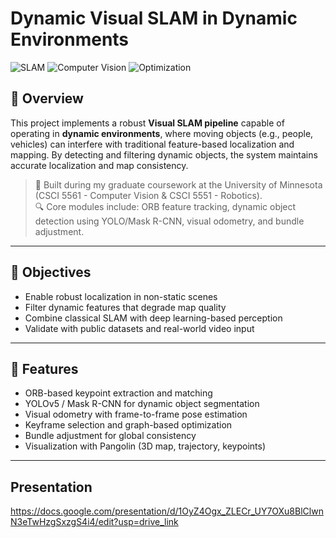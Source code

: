 # Dynamic Visual SLAM in Dynamic Environments

![SLAM](https://img.shields.io/badge/SLAM-Dynamic%20Mapping-blue)
![Computer Vision](https://img.shields.io/badge/Computer%20Vision-Mask%20R--CNN%20%7C%20YOLO-red)
![Optimization](https://img.shields.io/badge/Optimization-Bundle%20Adjustment-green)

## 📌 Overview

This project implements a robust **Visual SLAM pipeline** capable of operating in **dynamic environments**, where moving objects (e.g., people, vehicles) can interfere with traditional feature-based localization and mapping. By detecting and filtering dynamic objects, the system maintains accurate localization and map consistency.

> 🧠 Built during my graduate coursework at the University of Minnesota (CSCI 5561 - Computer Vision & CSCI 5551 - Robotics).  
> 🔍 Core modules include: ORB feature tracking, dynamic object detection using YOLO/Mask R-CNN, visual odometry, and bundle adjustment.

---

## 🎯 Objectives

- Enable robust localization in non-static scenes
- Filter dynamic features that degrade map quality
- Combine classical SLAM with deep learning-based perception
- Validate with public datasets and real-world video input

---

## 🚀 Features

- ORB-based keypoint extraction and matching
- YOLOv5 / Mask R-CNN for dynamic object segmentation
- Visual odometry with frame-to-frame pose estimation
- Keyframe selection and graph-based optimization
- Bundle adjustment for global consistency
- Visualization with Pangolin (3D map, trajectory, keypoints)

---
## Presentation
https://docs.google.com/presentation/d/1OyZ4Ogx_ZLECr_UY7OXu8BlClwnN3eTwHzgSxzgS4i4/edit?usp=drive_link
